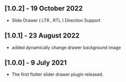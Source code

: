 ## [1.0.2] - 19 October 2022

-   Slide Drawer ( LTR , RTL ) Direction Support

## [1.0.1] - 23 August 2022

-   added dynamically change drawer background image

## [1.0.0] - 9 July 2021

-   The first flutter slider drawer plugin released.
